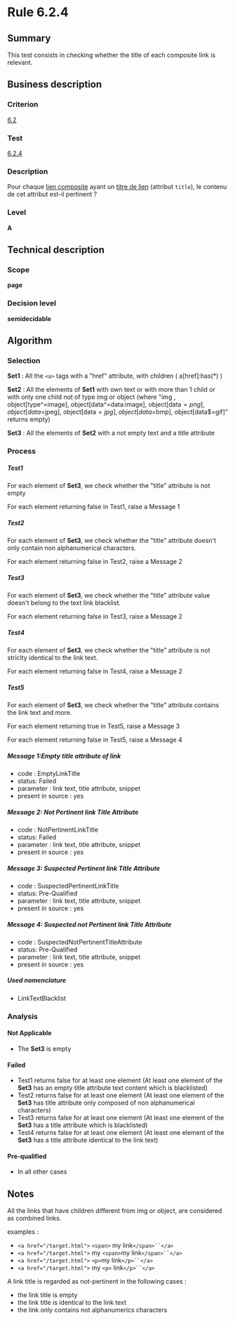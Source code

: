 # Rule 6.2.4
## Summary

This test consists in checking whether the title of each composite link
is relevant.

## Business description

### Criterion

[6.2](http://references.modernisation.gouv.fr/sites/default/files/RGAA3_RC2-1/referentiel_technique.htm#crit-6-2)

### Test

[6.2.4](http://references.modernisation.gouv.fr/sites/default/files/RGAA3_RC2-1/referentiel_technique.htm#test-6-2-4)

### Description

Pour chaque <a href="http://references.modernisation.gouv.fr/sites/default/files/RGAA3_RC2-1/glossaire.htm#mLienComposite">lien composite</a> ayant un <a href="http://references.modernisation.gouv.fr/sites/default/files/RGAA3_RC2-1/glossaire.htm#mTitreLien">titre de lien</a> (attribut `title`), le contenu de cet attribut est-il pertinent ?

### Level

**A**

## Technical description

### Scope

**page**

### Decision level

**semidecidable**

## Algorithm

### Selection

**Set1** : All the `<a>` tags with a "href" attribute, with children (
a[href]:has(*) )

**Set2** : All the elements of **Set1** with own text or with more than 1 child
or with only one child not of type img or object (where "img ,
object[type^=image], object[data^=data:image], object[data$=png],
object[data$=jpeg], object[data$=jpg],object[data$=bmp],
object[data$=gif]" returns empty)

**Set3** : All the elements of **Set2** with a not empty text and a title
attribute

### Process

##### Test1

For each element of **Set3**, we check whether the "title" attribute is not
empty

For each element returning false in Test1, raise a Message 1

##### Test2

For each element of **Set3**, we check whether the "title" attribute doesn't
only contain non alphanumerical characters.

For each element returning false in Test2, raise a Message 2

##### Test3

For each element of **Set3**, we check whether the "title" attribute value
doesn't belong to the text link blacklist.

For each element returning false in Test3, raise a Message 2

##### Test4

For each element of **Set3**, we check whether the "title" attribute is not
striclty identical to the link text.

For each element returning false in Test4, raise a Message 2

##### Test5

For each element of **Set3**, we check whether the "title" attribute
contains the link text and more.

For each element returning true in Test5, raise a Message 3

For each element returning false in Test5, raise a Message 4

##### Message 1:Empty title attribute of link

-   code : EmptyLinkTitle
-   status: Failed
-   parameter : link text, title attribute, snippet
-   present in source : yes

##### Message 2: Not Pertinent link Title Attribute

-   code : NotPertinentLinkTitle
-   status: Failed
-   parameter : link text, title attribute, snippet
-   present in source : yes

##### Message 3: Suspected Pertinent link Title Attribute

-   code : SuspectedPertinentLinkTitle
-   status: Pre-Qualified
-   parameter : link text, title attribute, snippet
-   present in source : yes

##### Message 4: Suspected not Pertinent link Title Attribute

-   code : SuspectedNotPertinentTitleAttribute
-   status: Pre-Qualified
-   parameter : link text, title attribute, snippet
-   present in source : yes

##### Used nomenclature

-   LinkTextBlacklist

### Analysis

#### Not Applicable

-   The **Set3** is empty

#### Failed

-   Test1 returns false for at least one element (At least one element
    of the **Set3** has an empty title attribute text content which is
    blacklisted)
-   Test2 returns false for at least one element (At least one element
    of the **Set3** has title attribute only composed of non alphanumerical
    characters)
-   Test3 returns false for at least one element (At least one element
    of the **Set3** has a title attribute which is blacklisted)
-   Test4 returns false for at least one element (At least one element
    of the **Set3** has a title attribute identical to the link text)

#### Pre-qualified

-   In all other cases

## Notes

All the links that have children different from img or object, are
considered as combined links.

examples :

-   `<a href="/target.html">` `<span>` my link`</span>``</a>`
-   `<a href="/target.html">` my `<span>`my link`</span>``</a>`
-   `<a href="/target.html">` `<p>`my link`</p>``</a>`
-   `<a href="/target.html">` my `<p>` link`</p>``</a>`

A link title is regarded as not-pertinent in the following cases :

-   the link title is empty
-   the link title is identical to the link text
-   the link only contains not alphanumerics characters

